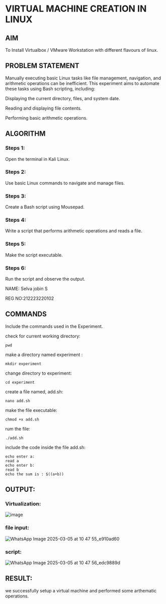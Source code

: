  # VIRTUAL MACHINE CREATION IN LINUX
  ## AIM
  To Install Virtualbox / VMware Workstation with different flavours of linux.
## PROBLEM STATEMENT
 Manually executing basic Linux tasks like file management, navigation, and arithmetic operations can be inefficient. This experiment aims to automate these tasks using Bash scripting, including:

Displaying the current directory, files, and system date.

Reading and displaying file contents.

Performing basic arithmetic operations.


## ALGORITHM
 ### Steps 1:
 Open the terminal in Kali Linux.
 ### Steps 2:
 Use basic Linux commands to navigate and manage files.
 ### Steps 3:
 Create a Bash script using Mousepad.
 ### Steps 4:
 Write a script that performs arithmetic operations and reads a file.
 ### Steps 5:
 Make the script executable. 
 ### Steps 6:
 Run the script and observe the output.
 
 NAME: Selva jobin S
 
 
 
REG NO:212223220102
 
## COMMANDS
Include the commands used in the Experiment.

check for current working directory:
```
pwd
```
make a directory named experiment :
```
mkdir experiment
```
change directory to experiment:
```
cd experiment
```
create a file named, add.sh:
```
nano add.sh
```
make the file executable:
```
chmod +x add.sh
```
rum the file:
```
./add.sh
```
include the code inside the file add.sh:
```
echo enter a:
read a
echo enter b:
read b
echo the sum is : $((a+b))
```

## OUTPUT:
### Virtualization:
![image](https://github.com/user-attachments/assets/3be2d025-255b-46d2-b7b6-4aa14412d915)

### file input:
![WhatsApp Image 2025-03-05 at 10 47 55_e910ad60](https://github.com/user-attachments/assets/a4dc9e15-e275-4a9f-b470-3dc007804720)

### script:
![WhatsApp Image 2025-03-05 at 10 47 56_edc9889d](https://github.com/user-attachments/assets/81f5bbe5-5e9f-4c93-85c8-8897d10f3330)



## RESULT:
we successfully setup a virtual machine and performed some arthematic operations.

  


